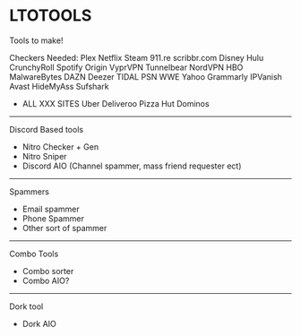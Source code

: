 # LTOTOOLS

Tools to make!

Checkers Needed:
Plex
Netflix
Steam
911.re
scribbr.com
Disney
Hulu
CrunchyRoll
Spotify
Origin
VyprVPN
Tunnelbear
NordVPN
HBO
MalwareBytes
DAZN
Deezer
TIDAL
PSN
WWE
Yahoo
Grammarly
IPVanish
Avast
HideMyAss
Sufshark
- ALL XXX SITES
Uber
Deliveroo
Pizza Hut
Dominos
-------------------

Discord Based tools
- Nitro Checker + Gen
- Nitro Sniper
- Discord AIO (Channel spammer, mass friend requester ect)

-------------------

Spammers
- Email spammer
- Phone Spammer
- Other sort of spammer

-------------------

Combo Tools
- Combo sorter 
- Combo AIO?

-------------------

Dork tool
- Dork AIO





